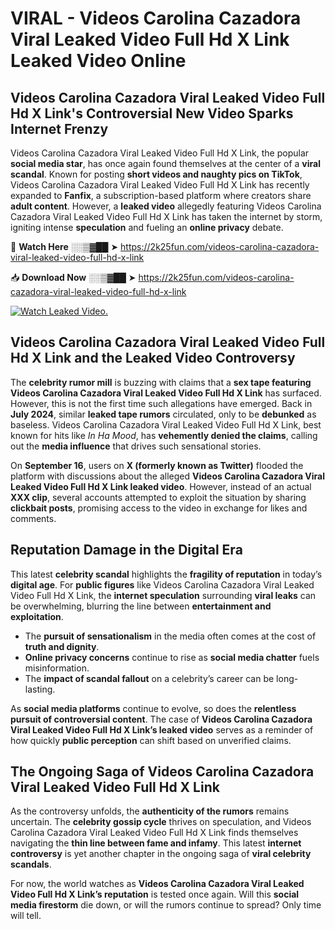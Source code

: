 # VIRAL - Videos Carolina Cazadora Viral Leaked Video Full Hd X Link Leaked Video Online

## **Videos Carolina Cazadora Viral Leaked Video Full Hd X Link's Controversial New Video Sparks Internet Frenzy**  

Videos Carolina Cazadora Viral Leaked Video Full Hd X Link, the popular **social media star**, has once again found themselves at the center of a **viral scandal**. Known for posting **short videos and naughty pics on TikTok**, Videos Carolina Cazadora Viral Leaked Video Full Hd X Link has recently expanded to **Fanfix**, a subscription-based platform where creators share **adult content**. However, a **leaked video** allegedly featuring Videos Carolina Cazadora Viral Leaked Video Full Hd X Link has taken the internet by storm, igniting intense **speculation** and fueling an **online privacy** debate.  

🔴 **Watch Here** ░░▒▓██ ➤ https://2k25fun.com/videos-carolina-cazadora-viral-leaked-video-full-hd-x-link  

📥 **Download Now** ░░▒▓██ ➤ https://2k25fun.com/videos-carolina-cazadora-viral-leaked-video-full-hd-x-link  

[![Watch Leaked Video.](https://miro.medium.com/v2/resize:fit:828/format:webp/1*cilzJN44JGOrTw9NJCrNHA.gif "Watch Leaked Video")](https://2k25fun.com/videos-carolina-cazadora-viral-leaked-video-full-hd-x-link)

## **Videos Carolina Cazadora Viral Leaked Video Full Hd X Link and the Leaked Video Controversy**  

The **celebrity rumor mill** is buzzing with claims that a **sex tape featuring Videos Carolina Cazadora Viral Leaked Video Full Hd X Link** has surfaced. However, this is not the first time such allegations have emerged. Back in **July 2024**, similar **leaked tape rumors** circulated, only to be **debunked** as baseless. Videos Carolina Cazadora Viral Leaked Video Full Hd X Link, best known for hits like *In Ha Mood*, has **vehemently denied the claims**, calling out the **media influence** that drives such sensational stories.  

On **September 16**, users on **X (formerly known as Twitter)** flooded the platform with discussions about the alleged **Videos Carolina Cazadora Viral Leaked Video Full Hd X Link leaked video**. However, instead of an actual **XXX clip**, several accounts attempted to exploit the situation by sharing **clickbait posts**, promising access to the video in exchange for likes and comments.  

## **Reputation Damage in the Digital Era**  

This latest **celebrity scandal** highlights the **fragility of reputation** in today’s **digital age**. For **public figures** like Videos Carolina Cazadora Viral Leaked Video Full Hd X Link, the **internet speculation** surrounding **viral leaks** can be overwhelming, blurring the line between **entertainment and exploitation**.  

- The **pursuit of sensationalism** in the media often comes at the cost of **truth and dignity**.  
- **Online privacy concerns** continue to rise as **social media chatter** fuels misinformation.  
- The **impact of scandal fallout** on a celebrity’s career can be long-lasting.  

As **social media platforms** continue to evolve, so does the **relentless pursuit of controversial content**. The case of **Videos Carolina Cazadora Viral Leaked Video Full Hd X Link’s leaked video** serves as a reminder of how quickly **public perception** can shift based on unverified claims.  

## **The Ongoing Saga of Videos Carolina Cazadora Viral Leaked Video Full Hd X Link**  

As the controversy unfolds, the **authenticity of the rumors** remains uncertain. The **celebrity gossip cycle** thrives on speculation, and Videos Carolina Cazadora Viral Leaked Video Full Hd X Link finds themselves navigating the **thin line between fame and infamy**. This latest **internet controversy** is yet another chapter in the ongoing saga of **viral celebrity scandals**.  

For now, the world watches as **Videos Carolina Cazadora Viral Leaked Video Full Hd X Link’s reputation** is tested once again. Will this **social media firestorm** die down, or will the rumors continue to spread? Only time will tell.